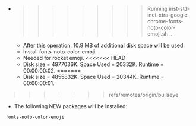 * >>>>>>>>> Running inst-std-inet-xtra-google-chrome-fonts-noto-color-emoji.sh ...
  * After this operation, 10.9 MB of additional disk space will be used.
  * Install fonts-noto-color-emoji.
  * Needed for rocket emoji.
<<<<<<< HEAD
  * Disk size = 4977036K. Space Used = 20332K. Runtime = 00:00:00:02.
=======
  * Disk size = 4855832K. Space Used = 20344K. Runtime = 00:00:00:01.
>>>>>>> refs/remotes/origin/bullseye
  * The following NEW packages will be installed:
  ```bash
fonts-noto-color-emoji
  ```
